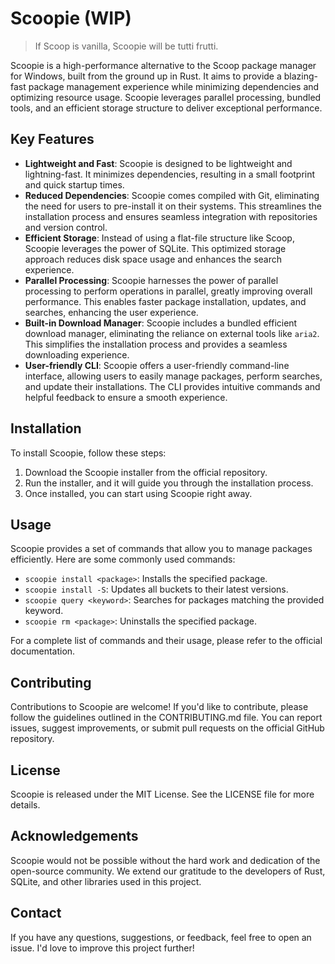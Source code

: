 # Scoopie (WIP)

> If Scoop is vanilla, Scoopie will be tutti frutti.

Scoopie is a high-performance alternative to the Scoop package manager for Windows, built from the ground up in Rust. It aims to provide a blazing-fast package management experience while minimizing dependencies and optimizing resource usage. Scoopie leverages parallel processing, bundled tools, and an efficient storage structure to deliver exceptional performance.

## Key Features

- **Lightweight and Fast**: Scoopie is designed to be lightweight and lightning-fast. It minimizes dependencies, resulting in a small footprint and quick startup times.
- **Reduced Dependencies**: Scoopie comes compiled with Git, eliminating the need for users to pre-install it on their systems. This streamlines the installation process and ensures seamless integration with repositories and version control.
- **Efficient Storage**: Instead of using a flat-file structure like Scoop, Scoopie leverages the power of SQLite. This optimized storage approach reduces disk space usage and enhances the search experience.
- **Parallel Processing**: Scoopie harnesses the power of parallel processing to perform operations in parallel, greatly improving overall performance. This enables faster package installation, updates, and searches, enhancing the user experience.
- **Built-in Download Manager**: Scoopie includes a bundled efficient download manager, eliminating the reliance on external tools like `aria2`. This simplifies the installation process and provides a seamless downloading experience.
- **User-friendly CLI**: Scoopie offers a user-friendly command-line interface, allowing users to easily manage packages, perform searches, and update their installations. The CLI provides intuitive commands and helpful feedback to ensure a smooth experience.

## Installation

To install Scoopie, follow these steps:

1. Download the Scoopie installer from the official repository.
2. Run the installer, and it will guide you through the installation process.
3. Once installed, you can start using Scoopie right away.

## Usage

Scoopie provides a set of commands that allow you to manage packages efficiently. Here are some commonly used commands:

- `scoopie install <package>`: Installs the specified package.
- `scoopie install -S`: Updates all buckets to their latest versions.
- `scoopie query <keyword>`: Searches for packages matching the provided keyword.
- `scoopie rm <package>`: Uninstalls the specified package.

For a complete list of commands and their usage, please refer to the official documentation.

## Contributing

Contributions to Scoopie are welcome! If you'd like to contribute, please follow the guidelines outlined in the CONTRIBUTING.md file. You can report issues, suggest improvements, or submit pull requests on the official GitHub repository.

## License

Scoopie is released under the MIT License. See the LICENSE file for more details.

## Acknowledgements

Scoopie would not be possible without the hard work and dedication of the open-source community. We extend our gratitude to the developers of Rust, SQLite, and other libraries used in this project.

## Contact

If you have any questions, suggestions, or feedback, feel free to open an issue. I'd love to improve this project further!
